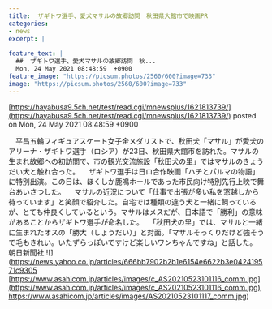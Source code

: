 ```yaml
---
title:  ザギトワ選手、愛犬マサルの故郷訪問　秋田県大館市で映画PR  
categories:
- news
excerpt: |
  
feature_text: |
  ##  ザギトワ選手、愛犬マサルの故郷訪問　秋...
  Mon, 24 May 2021 08:48:59  +0900
feature_image: "https://picsum.photos/2560/600?image=733"
image: "https://picsum.photos/2560/600?image=733"
---
```


[https://hayabusa9.5ch.net/test/read.cgi/mnewsplus/1621813739/](https://hayabusa9.5ch.net/test/read.cgi/mnewsplus/1621813739/)
posted on Mon, 24 May 2021 08:48:59  +0900

<!--more-->

　平昌五輪フィギュアスケート女子金メダリストで、秋田犬「マサル」が愛犬のアリーナ・ザギトワ選手（ロシア）が23日、秋田県大館市を訪れた。マサルの生まれ故郷への初訪問で、市の観光交流施設「秋田犬の里」ではマサルのきょうだい犬と触れ合った。 　ザギトワ選手は日ロ合作映画「ハチとパルマの物語」に特別出演。この日は、ほくしか鹿鳴ホールであった市民向け特別先行上映で舞台あいさつした。 　マサルの近況について「仕事で出張が多い私を窓越しから待っています」と笑顔で紹介した。自宅では種類の違う犬と一緒に飼っているが、とても仲良くしているという。マサルはメスだが、日本語で「勝利」の意味があることからザギトワ選手が命名した。 　「秋田犬の里」では、マサルと一緒に生まれたオスの「勝大（しょうだい）」と対面。「マサルそっくりだけど強そうで毛もきれい。いたずらっぽいですけど楽しいワンちゃんですね」と話した。 朝日新聞社 ![](https://news.yahoo.co.jp/articles/666bb7902b2b1e6154e6622b3e042419571c9305 [https://www.asahicom.jp/articles/images/c_AS20210523101116_comm.jpg](https://www.asahicom.jp/articles/images/c_AS20210523101116_comm.jpg) https://www.asahicom.jp/articles/images/AS20210523101117_comm.jpg)
